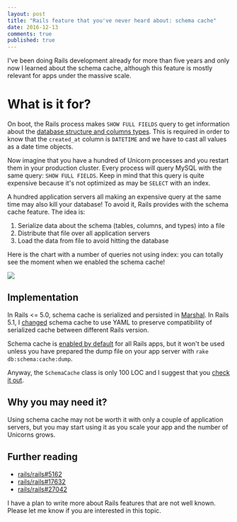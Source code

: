 ```yaml
---
layout: post
title: "Rails feature that you've never heard about: schema cache"
date: 2016-12-13
comments: true
published: true
---
```


I've been doing Rails development already for more than five years and only now I learned about the schema cache, although this feature is mostly relevant for apps under the massive scale.

# What is it for?

On boot, the Rails process makes `SHOW FULL FIELDS` query to get information about the [database structure and columns types](https://github.com/rails/rails/blob/5-0-stable/activerecord/lib/active_record/connection_adapters/abstract_mysql_adapter.rb#L883). This is required in order to know that the `created_at` column is `DATETIME` and we have to cast all values as a date time objects.

Now imagine that you have a hundred of Unicorn processes and you restart them in your production cluster. Every process will query MySQL with the same query: `SHOW FULL FIELDS`. Keep in mind that this query is quite expensive because it's not optimized as may be `SELECT` with an index.

A hundred application servers all making an expensive query at the same time may also kill your database! To avoid it, Rails provides with the schema cache feature. The idea is:

1. Serialize data about the schema (tables, columns, and types) into a file
2. Distribute that file over all application servers
3. Load the data from file to avoid hitting the database

Here is the chart with a number of queries not using index: you can totally see the moment when we enabled the schema cache!

<img src="{{ site.url }}/assets/post-images/schema-cache.jpg" />

## Implementation

In Rails <= 5.0, schema cache is serialized and persisted in [Marshal](https://ruby-doc.org/core-2.3.1/Marshal.html). In Rails 5.1, I [changed](https://github.com/rails/rails/pull/27042) schema cache to use YAML to preserve compatibility of serialized cache between different Rails version.

Schema cache is [enabled by default](https://github.com/rails/rails/blob/5-0-stable/activerecord/lib/active_record/railtie.rb#L27) for all Rails apps, but it won't be used unless you have prepared the dump file on your app server with `rake db:schema:cache:dump`.

Anyway, the `SchemaCache` class is only 100 LOC and I suggest that you [check it out](https://github.com/rails/rails/blob/5-0-stable/activerecord/lib/active_record/connection_adapters/schema_cache.rb).

## Why you may need it?

Using schema cache may not be worth it with only a couple of application servers, but you may start using it as you scale your app and the number of Unicorns grows.

## Further reading

* [rails/rails#5162](https://github.com/rails/rails/pull/5162)
* [rails/rails#17632](https://github.com/rails/rails/pull/17632)
* [rails/rails#27042](https://github.com/rails/rails/pull/27042)

I have a plan to write more about Rails features that are not well known. Please let me know if you are interested in this topic.
